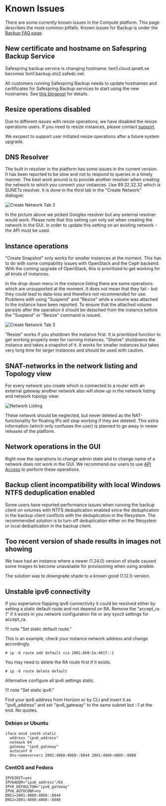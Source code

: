 # Known Issues

There are some currently known issues in the Compute platform. This page
describes the most common pitfalls. Known issues for Backup is under the [Backup
FAQ page](/backup/faq).

## New certificate and hostname on Safespring Backup Service

Safespring backup service is changing hostname: tsm1.cloud.ipnett.se becomes
tsm1.backup.sto2.safedc.net.

All customers running Safespring Backup needs to update hostnames and
certificates for Safespring Backup services to start using the new hostnames.
See [this blogpost](https://docs.safespring.com/service/known_issues/) for details.

## Resize operations disabled

Due to different issues with resize operations, we have disabled the resize operations 
users. If you need to resize instances, please contact [support](/service/support/). 

We excpect to support user initiated resize operations after a future system upgrade.

## DNS Resolver

The built in resolver in the platform has some issues in the current version.
It has been reported to be slow and not to respond to queries in a timely
manner. The best work around is to provide another resolver when creating the
network to which you connect your instances. Use 89.32.32.32 which is SUNETs resolver. It is done in the third tab in the
"Create Network" dialogue:

![Create Network Tab 3](/images/create-network-dia2.png)

In the picture above we picked Googles resolver but any external resolver would
work. Please note that this setting can only set when creating the network in
the GUI. In order to update this setting on an existing network - the API must
be used.

## Instance operations

"Create Snapshot" only works for smaller instances at the moment. This has to
do with some compability issues with OpenStack and the Ceph backend. With the
coming upgrade of OpenStack, this is prioritized to get working for all kinds
of instances.

In the drop-down menu in the instance listing there are some operations which
are unsupported at the moment. It does not mean that they fail - but they could
lead to data-loss and therefore not recommended for use. Problems with using
"Suspend" and "Resize" while a volume was attached to the instance have been
reported. To ensure that the attached volume persists after the operation it
should be detached from the instance before the "Suspend" or "Resize" command
is issued.

![Create Network Tab 3](/images/instance-dropdown.png)

"Resize" works if you shutdown the instance first. It is prioritized function
to get working properly even for running instances.  "Shelve" shutdowns the
instance and takes a snapshot of it. It works for smaller instances but takes
very long time for larger instances and should be used with caution.

## SNAT-networks in the network listing and Topology view

For every network you create which is connected to a router with an external
gateway another network also will show up in the network listing and network
topolgy view:

![Network Listing](/images/snat-network.png)

These network should be neglected, but never deleted as the NAT-functionality
for floating IPs will stop working if they are deleted. This extra information
(which only confuses the user) is planned to go away in newer releases of the
platform.

## Network operations in the GUI

Right now the operations to change admin state and to change name of a network
does not work in the GUI. We recommend our users to use [API
Access](/compute/api/) to perform these operations.


## Backup client incompatibility with local Windows NTFS deduplication enabled

Some users have reported performance issues when running the backup client on
volumes with NTFS deduplication enabled since the deduplication in the backup
client conflicts with the deduplication in the filesystem. The recommended solution
is to turn off deduplication either on the filesystem or local deduplication
in the backup client.

## Too recent version of shade results in images not showing

We have had an instance where a newer (1.24.0) version of shade caused some
images to become unavailable for provisioning when using ansible.

The solution was to downgrade shade to a known good (1.12.1) version.

## Unstable ipv6 connectivity

If you experiance flapping ipv6 connectivity it could be resolved either by
setting a static default route and not depend on RA.
Remove the "accept_ra 1" if it exists in you network configuration file or
any sysctl settings for accept_ra.

!!! note "Set static default route."

This is an example, check your instance network address and change accordingly.

`# ip -6 route add default via 2001:6b0:5a:4017::1`

You may need to delete the RA route first if it exists.

`# ip -6 route delete default`

Alternative configure all ipv6 settings static.

!!! note "Set static ipv6."

Find your ipv6 address from Horizon or by CLI and insert it as "ipv6_address"
and set "ipv6_gateway" to the same subnet but ::1 at the end. No quotes.

### Debian or Ubuntu

```
iface ens6 inet6 static
  address "ipv6_address"
  netmask 64
  gateway "ipv6_gateway"
  autoconf 0
  dns-nameservers 2001:4860:4860::8844 2001:4860:4860::8888
```

### CentOS and Fedora

```
IPV6INIT=yes
IPV6ADDR="ipv6_address"/64
IPV6_DEFAULTGW="ipv6_gateway"
IPV6_AUTOCONF=no
DNS1=2001:4860:4860::8844
DNS2=2001:4860:4860::8888
```
